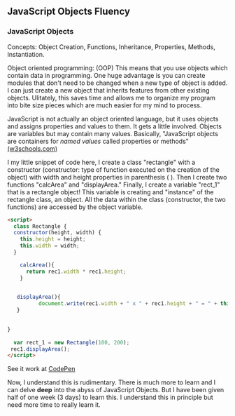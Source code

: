 ## JavaScript Objects Fluency 

### JavaScript Objects
Concepts: Object Creation, Functions, Inheritance, Properties, Methods, Instantiation.

Object oriented programming: (OOP) This means that you use objects which contain data in programming.  One huge advantage is you can create modules that don't need to be changed when a new type of object is added.  I can just create a new object that inherits features from other existing objects.  Ulitately, this saves time and allows me to organize my program into bite size pieces which are much easier for my mind to process. 

JavaScript is not actually an object oriented language, but it 
uses objects and assigns properties and values to them.  It gets a little involved.  Objects are variables but may contain many values.  Basically, "JavaScript objects are containers for *named values* called properties or methods" <a href="https://www.w3schools.com/js/js_objects.asp">(w3schools.com)</a>


I my little snippet of code here, I create a class "rectangle" with a constructor (constructor: type of function executed on the creation of the object) with width and height properties in parenthesis ( ). Then I create two functions "calcArea" and "displayArea." Finally, I create a variable "rect_1" that is a rectangle object!  This variable is creating and "instance" of the rectangle class, an object.  All the data within the class (constructor, the two functions) are accessed by the object variable.


```html
<script>
  class Rectangle {
  constructor(height, width) {
    this.height = height;
    this.width = width;
  }

    calcArea(){
      return rec1.width * rec1.height;
    }
    

   displayArea(){
          document.write(rec1.width + " x " + rec1.height + " = " + this.calcArea());
   }
    

}
  
  var rect_1 = new Rectangle(100, 200);
 rec1.displayArea();
</script>
```

See it work at <a href="https://codepen.io/mintnerknown/pen/gObEKee" target="_blank">CodePen</a>

Now, I understand this is rudimentary.  There is much more to learn and I can delve **deep** into the abyss of JavaScript Objects. But I have been given half of one week (3 days) to learn this.  I understand this in principle but need more time to really learn it.
